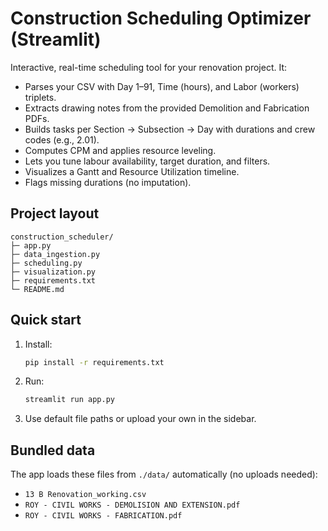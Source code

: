 # Construction Scheduling Optimizer (Streamlit)

Interactive, real-time scheduling tool for your renovation project. It:
- Parses your CSV with Day 1–91, Time (hours), and Labor (workers) triplets.
- Extracts drawing notes from the provided Demolition and Fabrication PDFs.
- Builds tasks per Section -> Subsection -> Day with durations and crew codes (e.g., 2.01).
- Computes CPM and applies resource leveling.
- Lets you tune labour availability, target duration, and filters.
- Visualizes a Gantt and Resource Utilization timeline.
- Flags missing durations (no imputation).

## Project layout

```text
construction_scheduler/
├─ app.py
├─ data_ingestion.py
├─ scheduling.py
├─ visualization.py
├─ requirements.txt
└─ README.md
```

## Quick start

1) Install:
   ```bash
   pip install -r requirements.txt
   ```
2) Run:
   ```bash
   streamlit run app.py
   ```
3) Use default file paths or upload your own in the sidebar.


## Bundled data
The app loads these files from `./data/` automatically (no uploads needed):
- `13 B Renovation_working.csv`
- `ROY - CIVIL WORKS - DEMOLISION AND EXTENSION.pdf`
- `ROY - CIVIL WORKS - FABRICATION.pdf`
